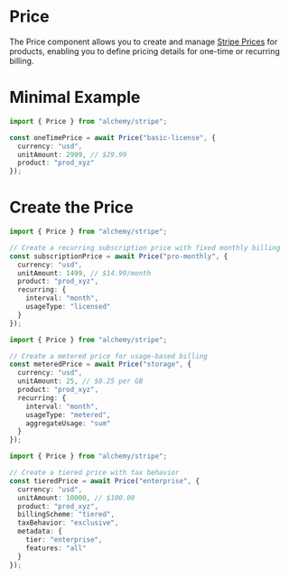 # Price

The Price component allows you to create and manage [Stripe Prices](https://stripe.com/docs/api/prices) for products, enabling you to define pricing details for one-time or recurring billing.

# Minimal Example

```ts twoslash
import { Price } from "alchemy/stripe";

const oneTimePrice = await Price("basic-license", {
  currency: "usd",
  unitAmount: 2999, // $29.99
  product: "prod_xyz"
});
```

# Create the Price

```ts twoslash
import { Price } from "alchemy/stripe";

// Create a recurring subscription price with fixed monthly billing
const subscriptionPrice = await Price("pro-monthly", {
  currency: "usd",
  unitAmount: 1499, // $14.99/month
  product: "prod_xyz",
  recurring: {
    interval: "month",
    usageType: "licensed"
  }
});
```

```ts twoslash
import { Price } from "alchemy/stripe";

// Create a metered price for usage-based billing
const meteredPrice = await Price("storage", {
  currency: "usd",
  unitAmount: 25, // $0.25 per GB
  product: "prod_xyz",
  recurring: {
    interval: "month",
    usageType: "metered",
    aggregateUsage: "sum"
  }
});
```

```ts twoslash
import { Price } from "alchemy/stripe";

// Create a tiered price with tax behavior
const tieredPrice = await Price("enterprise", {
  currency: "usd",
  unitAmount: 10000, // $100.00
  product: "prod_xyz",
  billingScheme: "tiered",
  taxBehavior: "exclusive",
  metadata: {
    tier: "enterprise",
    features: "all"
  }
});
```